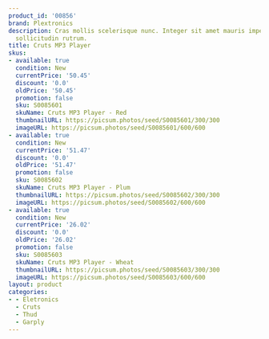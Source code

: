 ```yaml
---
product_id: '00856'
brand: Plextronics
description: Cras mollis scelerisque nunc. Integer sit amet mauris imperdiet risus
  sollicitudin rutrum.
title: Cruts MP3 Player
skus:
- available: true
  condition: New
  currentPrice: '50.45'
  discount: '0.0'
  oldPrice: '50.45'
  promotion: false
  sku: S0085601
  skuName: Cruts MP3 Player - Red
  thumbnailURL: https://picsum.photos/seed/S0085601/300/300
  imageURL: https://picsum.photos/seed/S0085601/600/600
- available: true
  condition: New
  currentPrice: '51.47'
  discount: '0.0'
  oldPrice: '51.47'
  promotion: false
  sku: S0085602
  skuName: Cruts MP3 Player - Plum
  thumbnailURL: https://picsum.photos/seed/S0085602/300/300
  imageURL: https://picsum.photos/seed/S0085602/600/600
- available: true
  condition: New
  currentPrice: '26.02'
  discount: '0.0'
  oldPrice: '26.02'
  promotion: false
  sku: S0085603
  skuName: Cruts MP3 Player - Wheat
  thumbnailURL: https://picsum.photos/seed/S0085603/300/300
  imageURL: https://picsum.photos/seed/S0085603/600/600
layout: product
categories:
- - Eletronics
  - Cruts
  - Thud
  - Garply
---
```

